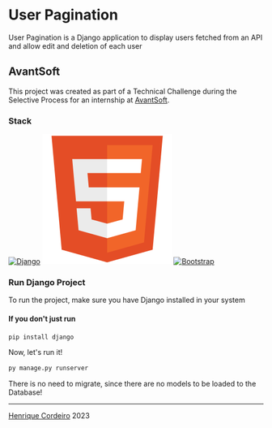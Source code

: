 # User Pagination

User Pagination is a Django application to display users fetched from an API and allow edit and deletion of each user

## AvantSoft
This project was created as part of a Technical Challenge during the Selective Process for an internship at [AvantSoft](https://www.linkedin.com/company/avantsoft/?lipi=urn%3Ali%3Apage%3Ad_flagship3_search_srp_all%3Bm%2FcuQ8MVRtqlexeySQem8A%3D%3D).

### Stack
[![Django](https://icongr.am/devicon/django-original.svg?size=128&color=currentColor)](https://www.djangoproject.com/)
[![html](https://raw.githubusercontent.com/devicons/devicon/master/icons/html5/html5-original.svg)](https://developer.mozilla.org/en-US/docs/Web/HTML)
[![Bootstrap](https://upload.wikimedia.org/wikipedia/commons/b/b2/Bootstrap_logo.svg)](https://getbootstrap.com/)

### Run Django Project
To run the project, make sure you have Django installed in your system
#### If you don't just run
```bash
pip install django
```
Now, let's run it!
```bash
py manage.py runserver
```
There is no need to migrate, since there are no models to be loaded to the Database!

---
[Henrique Cordeiro](https://www.linkedin.com/in/henrique-cordeiro-pereira/) 2023
